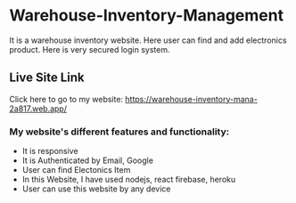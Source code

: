 # Warehouse-Inventory-Management

It is a warehouse inventory website. Here user can find and add electronics product. Here is very secured login system.

## Live Site Link

Click here to go to my website: https://warehouse-inventory-mana-2a817.web.app/

### My website's different features and functionality:

<ul>
<li>It is responsive</li>
<li>It is Authenticated by Email, Google</li>
<li>User can find Electonics Item</li>
<li>In this Website, I have used nodejs, react firebase, heroku</li>
<li>User can use this website by any device </li>
</ul>
